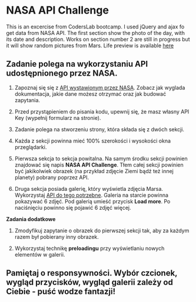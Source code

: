 # NASA API Challenge

This is an excercise from CodersLab bootcamp. I used jQuery and ajax fo get data from NASA API. The first section show the photo of the day, with its date and description.
Works on section number 2 are still in progress but it will show random pictures from Mars. Life preview is available [here]()



## Zadanie polega na wykorzystaniu API udostępnionego przez NASA.

1. Zapoznaj się się z [API wystawionym przez NASA](https://api.nasa.gov/index.html). Zobacz jak wyglada dokumentacja, jakie dane możesz otrzymać oraz jak budować zapytania.

2. Przed przystąpieniem do pisania kodu, upewnij się, że masz własny API Key (wypełnij formularz na stronie).

3. Zadanie polega na stworzeniu strony, która składa się z dwóch sekcji.

4. Każda z sekcji powinna mieć 100% szerokości i wysokości okna przeglądarki.

5. Pierwsza sekcja to sekcja powitalna. Na samym środku sekcji powinien znajdować się napis __NASA API Challenge__. Tłem całej sekcji powinien być jakikolwiek obrazek (na przykład zdjęcie Ziemi bądź też innej planety) pobrany poprzez API.

6. Druga sekcja posiada galerię, który wyświetla zdjęcia Marsa.
Wykorzystaj [API do tego potrzebne](https://api.nasa.gov/api.html#MarsPhotos). Galeria na starcie powinna pokazywać 6 zdjęć. Pod galerią umieść przycisk __Load more__. Po naciśnięciu powinno się pojawić 6 zdjęć więcej.

__Zadania dodatkowe__

1. Zmodyfikuj zapytanie o obrazek do pierwszej sekcji tak, aby za każdym razem był pobierany inny obrazek.

2. Wykorzystaj technikę __preloadingu__ przy wyświetlaniu nowych elementów w galerii.

## Pamiętaj o responsywności. Wybór czcionek, wygląd przycisków, wygląd galerii zależy od Ciebie - puść wodze fantazji!
